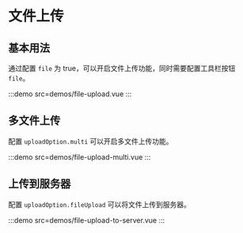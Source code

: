 # 文件上传

## 基本用法

通过配置 `file` 为 true，可以开启文件上传功能，同时需要配置工具栏按钮 `file`。

:::demo src=demos/file-upload.vue
:::

## 多文件上传

配置 `uploadOption.multi` 可以开启多文件上传功能。

:::demo src=demos/file-upload-multi.vue
:::

## 上传到服务器

配置 `uploadOption.fileUpload` 可以将文件上传到服务器。

:::demo src=demos/file-upload-to-server.vue
:::
